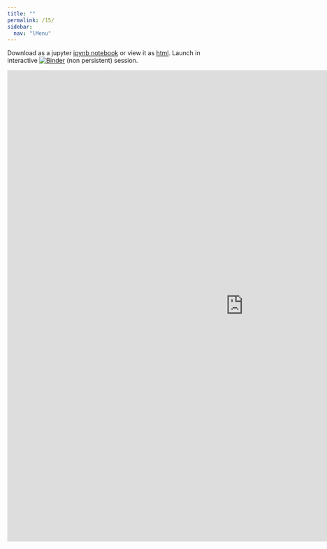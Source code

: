 ```yaml
---
title: ""
permalink: /15/
sidebar:
  nav: "lMenu"
---
```


Download as a jupyter [ipynb notebook](https://datascience-intro.github.io/1MS041-2021/lectures/15.ipynb) or view it as [html](https://datascience-intro.github.io/1MS041-2021/lectures/15.html).
Launch in interactive <a  href="https://mybinder.org/v2/gh/datascience-intro/1MS041-2021/gh-pages?filepath=lectures%2F15.ipynb" target="_blank"><img src="https://mybinder.org/badge_logo.svg" alt="Binder"></a> (non persistent) session.

<iframe src="https://datascience-intro.github.io/1MS041-2021/lectures/15.html" width="1080" height="1080" frameborder="0"></iframe>

    